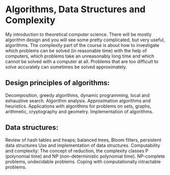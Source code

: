 # Algorithms, Data Structures and Complexity

My introduction to theoretical computer science. There will be mostly algorithm design and you will see some pretty complicated, but very useful, algorithms. The complexity part of the course is about how to investigate which problems can be solved (in reasonable time) with the help of computers, which problems take an unreasonably long time and which cannot be solved with a computer at all. Problems that are too difficult to solve accurately can sometimes be solved approximately.

## Design principles of algorithms:

Decomposition, greedy algorithms, dynamic programming, local and exhaustive search. Algorithm analysis. Approximation algorithms and heuristics. Applications with algorithms for problems on sets, graphs, arithmetic, cryptography and geometry. Implementation of algorithms.

## Data structures: 

Review of hash tables and heaps; balanced trees, Bloom filters, persistent data structures Use and implementation of data structures. Computability and complexity: The concept of reduction, the complexity classes P (polynomial time) and NP (non-deterministic polynomial time). NP-complete problems, undecidable problems. Coping with computationally intractable problems.

